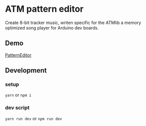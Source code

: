 # ATM pattern editor
Create 8-bit tracker music, writen specific for the ATMlib a memory optimized song player for Arduino dev boards.

## Demo
[PatternEditor](http://teamarg.github.io/trackerEditor/)

## Development

### setup
`yarn` or `npm i`

### dev script
`yarn run dev` or `npm run dev`
